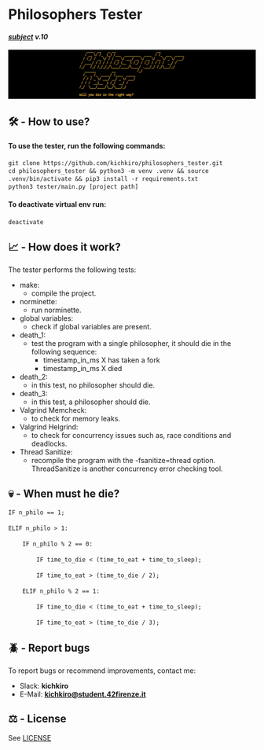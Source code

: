 # Philosophers Tester
#### <i>[subject](subject/subject.pdf) v.10</i>

<p align="center">
  <img src="img/header.png"/>
</p>

## 🛠️ - How to use? 
#### To use the tester, run the following commands:
```
git clone https://github.com/kichkiro/philosophers_tester.git
cd philosophers_tester && python3 -m venv .venv && source .venv/bin/activate && pip3 install -r requirements.txt 
python3 tester/main.py [project path]
```

#### To deactivate virtual env run:
```
deactivate
```

## 📈 - How does it work?

The tester performs the following tests:
- make:
    - compile the project.
- norminette:
    - run norminette.
- global variables:
    - check if global variables are present.
- death_1:
    - test the program with a single philosopher, it should die in the following sequence:
    	- timestamp_in_ms X has taken a fork
		- timestamp_in_ms X died
- death_2:
    - in this test, no philosopher should die.
- death_3:
    - in this test, a philosopher should die.
- Valgrind Memcheck:
    - to check for memory leaks.
- Valgrind Helgrind:
    - to check for concurrency issues such as, race conditions and deadlocks.
- Thread Sanitize:
	- recompile the program with the -fsanitize=thread option. ThreadSanitize is another concurrency error checking tool.

## 💀 - When must he die?
```
IF n_philo == 1;

ELIF n_philo > 1:

	IF n_philo % 2 == 0: 

		IF time_to_die < (time_to_eat + time_to_sleep);

		IF time_to_eat > (time_to_die / 2);
		
	ELIF n_philo % 2 == 1:

		IF time_to_die < (time_to_eat + time_to_sleep);

		IF time_to_eat > (time_to_die / 3);
```

## 🪲 - Report bugs
To report bugs or recommend improvements, contact me:
- Slack: <b>kichkiro</b>
- E-Mail: <b>kichkiro@student.42firenze.it</b>  

## ⚖️ - License
See [LICENSE](LICENSE)
